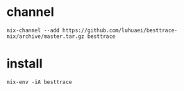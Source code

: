 # channel
```
nix-channel --add https://github.com/luhuaei/besttrace-nix/archive/master.tar.gz besttrace
```

# install
```
nix-env -iA besttrace
```
